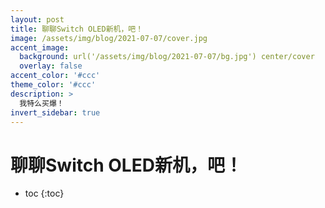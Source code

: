 ```yaml
---
layout: post
title: 聊聊Switch OLED新机，吧！
image: /assets/img/blog/2021-07-07/cover.jpg
accent_image: 
  background: url('/assets/img/blog/2021-07-07/bg.jpg') center/cover
  overlay: false
accent_color: '#ccc'
theme_color: '#ccc'
description: >
  我特么买爆！
invert_sidebar: true
---
```


# 聊聊Switch OLED新机，吧！

* toc
{:toc}




